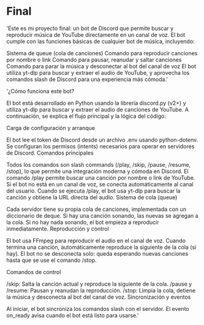 # Final
'Este es mi proyecto final: un bot de Discord que permite buscar y reproducir música de YouTube directamente en un canal de voz.
El bot cumple con las funciones básicas de cualquier bot de música, incluyendo:

Sistema de queue (cola de canciones)
Comando para reproducir canciones por nombre o link
Comando para pausar, reanudar y saltar canciones
Comando para parar la música y desconectar al bot del canal de voz
El bot utiliza yt-dlp para buscar y extraer el audio de YouTube, y aprovecha los comandos slash de Discord para una experiencia más cómoda.'

'¿Cómo funciona este bot?

El bot está desarrollado en Python usando la librería discord.py (v2+) y utiliza yt-dlp para buscar y extraer el audio de canciones de YouTube.
A continuación, se explica el flujo principal y la lógica del código:

Carga de configuración y arranque

El bot lee el token de Discord desde un archivo .env usando python-dotenv.
Se configuran los permisos (intents) necesarios para operar en servidores de Discord.
Comandos principales

Todos los comandos son slash commands (/play, /skip, /pause, /resume, /stop), lo que permite una integración moderna y cómoda en Discord.
El comando /play permite buscar una canción por nombre o link de YouTube. Si el bot no está en un canal de voz, se conecta automáticamente al canal del usuario.
Cuando se ejecuta /play, el bot usa yt-dlp para buscar la canción y obtiene la URL directa del audio.
Sistema de cola (queue)

Cada servidor tiene su propia cola de canciones, implementada con un diccionario de deque.
Si hay una canción sonando, las nuevas se agregan a la cola. Si no hay nada sonando, el bot empieza a reproducir inmediatamente.
Reproducción y control

El bot usa FFmpeg para reproducir el audio en el canal de voz.
Cuando termina una canción, automáticamente reproduce la siguiente de la cola (si hay).
El bot no se desconecta solo: queda esperando nuevas canciones hasta que se use el comando /stop.

Comandos de control

/skip: Salta la canción actual y reproduce la siguiente de la cola.
/pause y /resume: Pausan y reanudan la reproducción.
/stop: Limpia la cola, detiene la música y desconecta al bot del canal de voz.
Sincronización y eventos

Al iniciar, el bot sincroniza los comandos slash con el servidor.
El evento on_ready avisa cuando el bot está listo para usarse.'
